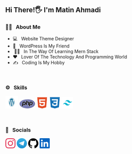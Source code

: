 <h2> Hi There!🖐 I'm Matin Ahmadi</h2>

<h3>👩‍💻 &nbsp; About Me</h3> 

- 💻 &nbsp; Website Theme Designer
- 👥 &nbsp; WordPress Is My Friend
- &nbsp;🚶‍♂️ &nbsp; In The Way Of Learning Mern Stack
- ❤ &nbsp; Lover Of The Technology And Programming World
- ✍ &nbsp; Coding Is My Hobby

<br>
<h3>⚙ &nbsp; Skills</h3>
<p>
  <a href="https://wordpress.org" target="_blank" rel="noreferrer"><img src="https://raw.githubusercontent.com/Matin-Ahmadi-2002/Matin-Ahmadi-2002/ee3c4090b695cbf76093cd42ef5da6ac74196bb8/WordPress.com-Logo.wine.svg" width="40" height="40" alt="WordPress" /></a>
  <a href="https://www.php.net/" target="_blank" rel="noreferrer"><img src="https://raw.githubusercontent.com/Matin-Ahmadi-2002/Matin-Ahmadi-2002/26eb1788eb0fd53920c7e01b7c2318769c8b96d5/PHP-logo.svg.svg" width="50" height="30" alt="php" /></a>
  <a href="https://www.w3schools.com/html" target="_blank" rel="noreferrer"><img src="https://raw.githubusercontent.com/Matin-Ahmadi-2002/Matin-Ahmadi-2002/26eb1788eb0fd53920c7e01b7c2318769c8b96d5/html5-colored.svg" width="36" height="36" alt="HTML5" /></a>
  <a href="https://www.w3.org/TR/css/#css" target="_blank" rel="noreferrer"><img src="https://raw.githubusercontent.com/Matin-Ahmadi-2002/Matin-Ahmadi-2002/26eb1788eb0fd53920c7e01b7c2318769c8b96d5/css3-colored.svg" width="36" height="36" alt="CSS3" /></a>
  <a href="https://tailwindcss.com/" target="_blank" rel="noreferrer"><img src="https://github.com/Matin-Ahmadi-2002/Matin-Ahmadi-2002/blob/main/nwt9ncojkvwmjfkaada8upafvpnu.png?raw=true" width="36" height="36" alt="CSS3" /></a>
</p>

<br>
<h3>📲 &nbsp; Socials</h3>
<p>
  <a href="https://www.instagram.com/matinahmadiy/" target="_blank" rel="noreferrer"><img src="https://raw.githubusercontent.com/Matin-Ahmadi-2002/Matin-Ahmadi-2002/d56512578d2039988e5a6e4d6f6b846449450c73/instagram.svg" width="32" height="32" alt="Instagram" /></a>
  <a href="https://t.me/Matin_A_2002" target="_blank" rel="noreferrer"><img src="https://raw.githubusercontent.com/Matin-Ahmadi-2002/Matin-Ahmadi-2002/94adc897cccb514c227a97d04a7d9e05c0df6cd4/Telegram_logo.svg" width="32" height="32" alt="Telegram" /></a>
  <a href="https://github.com/matin-ahmadi-2002" target="_blank" rel="noreferrer"><img src="https://raw.githubusercontent.com/Matin-Ahmadi-2002/Matin-Ahmadi-2002/94adc897cccb514c227a97d04a7d9e05c0df6cd4/github.svg" width="32" height="32" alt="Github" /></a>
  <a href="https://linkedin.com/in/matin-ahmadi-69269827b" target="_blank" rel="noreferrer"><img src="https://raw.githubusercontent.com/Matin-Ahmadi-2002/Matin-Ahmadi-2002/94adc897cccb514c227a97d04a7d9e05c0df6cd4/linkedin.svg" width="32" height="32" alt="Linkedin" /></a>
</p>
